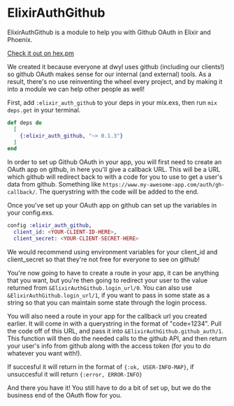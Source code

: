 # ElixirAuthGithub

ElixirAuthGithub is a module to help you with Github OAuth in Elixir and Phoenix.

[Check it out on hex.pm](https://hex.pm/packages/elixir_auth_github/0.1.0)

We created it because everyone at dwyl uses github (including our clients!) so github OAuth makes sense for our internal (and external) tools. As a result, there's no use reinventing the wheel every project, and by making it into a module we can help other people as well!

First, add `:elixir_auth_github` to your deps in your mix.exs, then run `mix deps.get` in your terminal.

```elixir
def deps do
  [
    {:elixir_auth_github, "~> 0.1.3"}
  ]
end
```

In order to set up Github OAuth in your app, you will first need to create an
OAuth app on github, in here you'll give a callback URL. This will be a URL
which github will redirect back to with a code for you to use to get a user's
data from github. Something like `https://www.my-awesome-app.com/auth/gh-callback/`. The querystring with the code will be added to the end.

Once you've set up your OAuth app on github can set up the variables in your config.exs.

```elixir
config :elixir_auth_github,
  client_id: <YOUR-CLIENT-ID-HERE>,
  client_secret: <YOUR-CLIENT-SECRET-HERE>
```

We would recommend using environment variables for your client_id and client_secret so that they're not free for everyone to see on github!

You're now going to have to create a route in your app, it can be anything that you want, but you're then going to redirect your user to the value returned from `&ElixirAuthGithub.login_url/0`. You can also use `&ElixirAuthGithub.login_url/1`, if you want to pass in some state as a string so that you can maintain some state through the login process.

You will also need a route in your app for the callback url you created earlier. It will come in with a querystring in the format of "code=1234". Pull the code off of this URL, and pass it into `&ElixirAuthGithub.github_auth/1`. This function will then do the needed calls to the github API, and then return your user's info from github along with the access token (for you to do whatever you want with!).

If succesful it will return in the format of `{:ok, USER-INFO-MAP}`, if unsuccesful it will return `{:error, ERROR-INFO}`

And there you have it! You still have to do a bit of set up, but we do the business end of the OAuth flow for you.
